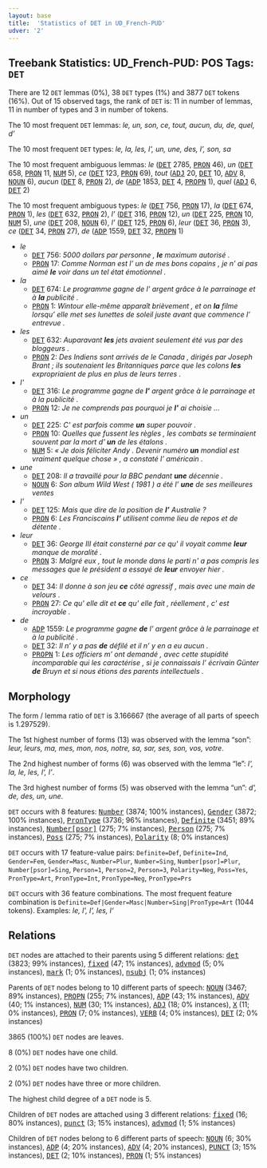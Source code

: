 ```yaml
---
layout: base
title:  'Statistics of DET in UD_French-PUD'
udver: '2'
---
```


## Treebank Statistics: UD_French-PUD: POS Tags: `DET`

There are 12 `DET` lemmas (0%), 38 `DET` types (1%) and 3877 `DET` tokens (16%).
Out of 15 observed tags, the rank of `DET` is: 11 in number of lemmas, 11 in number of types and 3 in number of tokens.

The 10 most frequent `DET` lemmas: <em>le, un, son, ce, tout, aucun, du, de, quel, d’</em>

The 10 most frequent `DET` types:  <em>le, la, les, l', un, une, des, l’, son, sa</em>

The 10 most frequent ambiguous lemmas: <em>le</em> (<tt><a href="fr_pud-pos-DET.html">DET</a></tt> 2785, <tt><a href="fr_pud-pos-PRON.html">PRON</a></tt> 46), <em>un</em> (<tt><a href="fr_pud-pos-DET.html">DET</a></tt> 658, <tt><a href="fr_pud-pos-PRON.html">PRON</a></tt> 11, <tt><a href="fr_pud-pos-NUM.html">NUM</a></tt> 5), <em>ce</em> (<tt><a href="fr_pud-pos-DET.html">DET</a></tt> 123, <tt><a href="fr_pud-pos-PRON.html">PRON</a></tt> 69), <em>tout</em> (<tt><a href="fr_pud-pos-ADJ.html">ADJ</a></tt> 20, <tt><a href="fr_pud-pos-DET.html">DET</a></tt> 10, <tt><a href="fr_pud-pos-ADV.html">ADV</a></tt> 8, <tt><a href="fr_pud-pos-NOUN.html">NOUN</a></tt> 6), <em>aucun</em> (<tt><a href="fr_pud-pos-DET.html">DET</a></tt> 8, <tt><a href="fr_pud-pos-PRON.html">PRON</a></tt> 2), <em>de</em> (<tt><a href="fr_pud-pos-ADP.html">ADP</a></tt> 1853, <tt><a href="fr_pud-pos-DET.html">DET</a></tt> 4, <tt><a href="fr_pud-pos-PROPN.html">PROPN</a></tt> 1), <em>quel</em> (<tt><a href="fr_pud-pos-ADJ.html">ADJ</a></tt> 6, <tt><a href="fr_pud-pos-DET.html">DET</a></tt> 2)

The 10 most frequent ambiguous types:  <em>le</em> (<tt><a href="fr_pud-pos-DET.html">DET</a></tt> 756, <tt><a href="fr_pud-pos-PRON.html">PRON</a></tt> 17), <em>la</em> (<tt><a href="fr_pud-pos-DET.html">DET</a></tt> 674, <tt><a href="fr_pud-pos-PRON.html">PRON</a></tt> 1), <em>les</em> (<tt><a href="fr_pud-pos-DET.html">DET</a></tt> 632, <tt><a href="fr_pud-pos-PRON.html">PRON</a></tt> 2), <em>l'</em> (<tt><a href="fr_pud-pos-DET.html">DET</a></tt> 316, <tt><a href="fr_pud-pos-PRON.html">PRON</a></tt> 12), <em>un</em> (<tt><a href="fr_pud-pos-DET.html">DET</a></tt> 225, <tt><a href="fr_pud-pos-PRON.html">PRON</a></tt> 10, <tt><a href="fr_pud-pos-NUM.html">NUM</a></tt> 5), <em>une</em> (<tt><a href="fr_pud-pos-DET.html">DET</a></tt> 208, <tt><a href="fr_pud-pos-NOUN.html">NOUN</a></tt> 6), <em>l’</em> (<tt><a href="fr_pud-pos-DET.html">DET</a></tt> 125, <tt><a href="fr_pud-pos-PRON.html">PRON</a></tt> 6), <em>leur</em> (<tt><a href="fr_pud-pos-DET.html">DET</a></tt> 36, <tt><a href="fr_pud-pos-PRON.html">PRON</a></tt> 3), <em>ce</em> (<tt><a href="fr_pud-pos-DET.html">DET</a></tt> 34, <tt><a href="fr_pud-pos-PRON.html">PRON</a></tt> 27), <em>de</em> (<tt><a href="fr_pud-pos-ADP.html">ADP</a></tt> 1559, <tt><a href="fr_pud-pos-DET.html">DET</a></tt> 32, <tt><a href="fr_pud-pos-PROPN.html">PROPN</a></tt> 1)


* <em>le</em>
  * <tt><a href="fr_pud-pos-DET.html">DET</a></tt> 756: <em>5000 dollars par personne , <b>le</b> maximum autorisé .</em>
  * <tt><a href="fr_pud-pos-PRON.html">PRON</a></tt> 17: <em>Comme Norman est l’ un de mes bons copains , je n’ ai pas aimé <b>le</b> voir dans un tel état émotionnel .</em>
* <em>la</em>
  * <tt><a href="fr_pud-pos-DET.html">DET</a></tt> 674: <em>Le programme gagne de l' argent grâce à le parrainage et à <b>la</b> publicité .</em>
  * <tt><a href="fr_pud-pos-PRON.html">PRON</a></tt> 1: <em>Wintour elle-même apparaît brièvement , et on <b>la</b> filme lorsqu’ elle met ses lunettes de soleil juste avant que commence l’ entrevue .</em>
* <em>les</em>
  * <tt><a href="fr_pud-pos-DET.html">DET</a></tt> 632: <em>Auparavant <b>les</b> jets avaient seulement été vus par des bloggeurs .</em>
  * <tt><a href="fr_pud-pos-PRON.html">PRON</a></tt> 2: <em>Des Indiens sont arrivés de le Canada , dirigés par Joseph Brant ; ils soutenaient les Britanniques parce que les colons <b>les</b> expropriaient de plus en plus de leurs terres .</em>
* <em>l'</em>
  * <tt><a href="fr_pud-pos-DET.html">DET</a></tt> 316: <em>Le programme gagne de <b>l'</b> argent grâce à le parrainage et à la publicité .</em>
  * <tt><a href="fr_pud-pos-PRON.html">PRON</a></tt> 12: <em>Je ne comprends pas pourquoi je <b>l'</b> ai choisie ...</em>
* <em>un</em>
  * <tt><a href="fr_pud-pos-DET.html">DET</a></tt> 225: <em>C' est parfois comme <b>un</b> super pouvoir .</em>
  * <tt><a href="fr_pud-pos-PRON.html">PRON</a></tt> 10: <em>Quelles que fussent les règles , les combats se terminaient souvent par la mort d' <b>un</b> de les étalons .</em>
  * <tt><a href="fr_pud-pos-NUM.html">NUM</a></tt> 5: <em>« Je dois féliciter Andy . Devenir numéro <b>un</b> mondial est vraiment quelque chose » , a constaté l’ américain .</em>
* <em>une</em>
  * <tt><a href="fr_pud-pos-DET.html">DET</a></tt> 208: <em>Il a travaillé pour la BBC pendant <b>une</b> décennie .</em>
  * <tt><a href="fr_pud-pos-NOUN.html">NOUN</a></tt> 6: <em>Son album Wild West ( 1981 ) a été l’ <b>une</b> de ses meilleures ventes</em>
* <em>l’</em>
  * <tt><a href="fr_pud-pos-DET.html">DET</a></tt> 125: <em>Mais que dire de la position de <b>l’</b> Australie ?</em>
  * <tt><a href="fr_pud-pos-PRON.html">PRON</a></tt> 6: <em>Les Franciscains <b>l’</b> utilisent comme lieu de repos et de détente .</em>
* <em>leur</em>
  * <tt><a href="fr_pud-pos-DET.html">DET</a></tt> 36: <em>George III était consterné par ce qu' il voyait comme <b>leur</b> manque de moralité .</em>
  * <tt><a href="fr_pud-pos-PRON.html">PRON</a></tt> 3: <em>Malgré eux , tout le monde dans le parti n' a pas compris les messages que le président a essayé de <b>leur</b> envoyer hier .</em>
* <em>ce</em>
  * <tt><a href="fr_pud-pos-DET.html">DET</a></tt> 34: <em>Il donne à son jeu <b>ce</b> côté agressif , mais avec une main de velours .</em>
  * <tt><a href="fr_pud-pos-PRON.html">PRON</a></tt> 27: <em>Ce qu' elle dit et <b>ce</b> qu' elle fait , réellement , c' est incroyable .</em>
* <em>de</em>
  * <tt><a href="fr_pud-pos-ADP.html">ADP</a></tt> 1559: <em>Le programme gagne <b>de</b> l' argent grâce à le parrainage et à la publicité .</em>
  * <tt><a href="fr_pud-pos-DET.html">DET</a></tt> 32: <em>Il n’ y a pas <b>de</b> défilé et il n’ y en a eu aucun .</em>
  * <tt><a href="fr_pud-pos-PROPN.html">PROPN</a></tt> 1: <em>Les officiers m’ ont demandé , avec cette stupidité incomparable qui les caractérise , si je connaissais l’ écrivain Günter <b>de</b> Bruyn et si nous étions des parents intellectuels .</em>

## Morphology

The form / lemma ratio of `DET` is 3.166667 (the average of all parts of speech is 1.297529).

The 1st highest number of forms (13) was observed with the lemma “son”: <em>leur, leurs, ma, mes, mon, nos, notre, sa, sar, ses, son, vos, votre</em>.

The 2nd highest number of forms (6) was observed with the lemma “le”: <em>l', la, le, les, l‘, l’</em>.

The 3rd highest number of forms (5) was observed with the lemma “un”: <em>d', de, des, un, une</em>.

`DET` occurs with 8 features: <tt><a href="fr_pud-feat-Number.html">Number</a></tt> (3874; 100% instances), <tt><a href="fr_pud-feat-Gender.html">Gender</a></tt> (3872; 100% instances), <tt><a href="fr_pud-feat-PronType.html">PronType</a></tt> (3736; 96% instances), <tt><a href="fr_pud-feat-Definite.html">Definite</a></tt> (3451; 89% instances), <tt><a href="fr_pud-feat-Number-psor.html">Number[psor]</a></tt> (275; 7% instances), <tt><a href="fr_pud-feat-Person.html">Person</a></tt> (275; 7% instances), <tt><a href="fr_pud-feat-Poss.html">Poss</a></tt> (275; 7% instances), <tt><a href="fr_pud-feat-Polarity.html">Polarity</a></tt> (8; 0% instances)

`DET` occurs with 17 feature-value pairs: `Definite=Def`, `Definite=Ind`, `Gender=Fem`, `Gender=Masc`, `Number=Plur`, `Number=Sing`, `Number[psor]=Plur`, `Number[psor]=Sing`, `Person=1`, `Person=2`, `Person=3`, `Polarity=Neg`, `Poss=Yes`, `PronType=Art`, `PronType=Int`, `PronType=Neg`, `PronType=Prs`

`DET` occurs with 36 feature combinations.
The most frequent feature combination is `Definite=Def|Gender=Masc|Number=Sing|PronType=Art` (1044 tokens).
Examples: <em>le, l', l’, les, l‘</em>


## Relations

`DET` nodes are attached to their parents using 5 different relations: <tt><a href="fr_pud-dep-det.html">det</a></tt> (3823; 99% instances), <tt><a href="fr_pud-dep-fixed.html">fixed</a></tt> (47; 1% instances), <tt><a href="fr_pud-dep-advmod.html">advmod</a></tt> (5; 0% instances), <tt><a href="fr_pud-dep-mark.html">mark</a></tt> (1; 0% instances), <tt><a href="fr_pud-dep-nsubj.html">nsubj</a></tt> (1; 0% instances)

Parents of `DET` nodes belong to 10 different parts of speech: <tt><a href="fr_pud-pos-NOUN.html">NOUN</a></tt> (3467; 89% instances), <tt><a href="fr_pud-pos-PROPN.html">PROPN</a></tt> (255; 7% instances), <tt><a href="fr_pud-pos-ADP.html">ADP</a></tt> (43; 1% instances), <tt><a href="fr_pud-pos-ADV.html">ADV</a></tt> (40; 1% instances), <tt><a href="fr_pud-pos-NUM.html">NUM</a></tt> (30; 1% instances), <tt><a href="fr_pud-pos-ADJ.html">ADJ</a></tt> (18; 0% instances), <tt><a href="fr_pud-pos-X.html">X</a></tt> (11; 0% instances), <tt><a href="fr_pud-pos-PRON.html">PRON</a></tt> (7; 0% instances), <tt><a href="fr_pud-pos-VERB.html">VERB</a></tt> (4; 0% instances), <tt><a href="fr_pud-pos-DET.html">DET</a></tt> (2; 0% instances)

3865 (100%) `DET` nodes are leaves.

8 (0%) `DET` nodes have one child.

2 (0%) `DET` nodes have two children.

2 (0%) `DET` nodes have three or more children.

The highest child degree of a `DET` node is 5.

Children of `DET` nodes are attached using 3 different relations: <tt><a href="fr_pud-dep-fixed.html">fixed</a></tt> (16; 80% instances), <tt><a href="fr_pud-dep-punct.html">punct</a></tt> (3; 15% instances), <tt><a href="fr_pud-dep-advmod.html">advmod</a></tt> (1; 5% instances)

Children of `DET` nodes belong to 6 different parts of speech: <tt><a href="fr_pud-pos-NOUN.html">NOUN</a></tt> (6; 30% instances), <tt><a href="fr_pud-pos-ADP.html">ADP</a></tt> (4; 20% instances), <tt><a href="fr_pud-pos-ADV.html">ADV</a></tt> (4; 20% instances), <tt><a href="fr_pud-pos-PUNCT.html">PUNCT</a></tt> (3; 15% instances), <tt><a href="fr_pud-pos-DET.html">DET</a></tt> (2; 10% instances), <tt><a href="fr_pud-pos-PRON.html">PRON</a></tt> (1; 5% instances)

